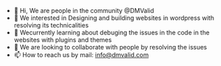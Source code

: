 - 👋 Hi, We are people in the community @DMValid
- 👀 We interested in Designing and building websites in wordpress with resolving its technicalities 
- 🌱 Wecurrently learning about debuging the issues in the code in the websites with plugins and themes  
- 💞️ We are looking to collaborate with people by resolving the issues
- 📫 How to reach us by mail: info@dmvalid.com

<!---
DMValid/DMValid is a ✨ special ✨ repository because its `README.md` (this file) appears on your GitHub profile.
You can click the Preview link to take a look at your changes.
--->
